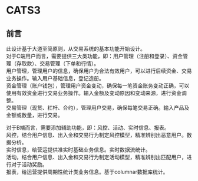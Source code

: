 # CATS3

## 前言
此设计基于大道至简原则，从交易系统的基本功能开始设计。  
对于C端用户而言，需要提供三大类功能，即：用户管理（注册和登录）、资金管理（存取款）、交易管理（下单和行情）。  
用户管理，管理用户的信息，确保用户为合法有效用户，可以进行后续资金、交易业务操作。输入用户基础信息，登记造册。   
资金管理（账户钱包），管理用户资金变动，确保每一笔资金账务变动正确，可以使用有效资金进行交易业务操作。输入金额及变动原因和变动来源，进行资金调整。  
交易管理（现货、杠杆、合约），管理用户交易，确保每笔交易正确。输入产品及金额或数量，进行交易。  

对于B端而言，需要添加辅助功能，即：风控、活动、实时信息、报表。  
风控，结合用户信息、出入金和交易行为制定风控模型，精准辨别出恶意用户。数据分析。      
实时信息，给营运提供准实时基础业务信息。实时数据流统计。    
活动，结合用户信息、出入金和交易行为制定活动模型，精准辨别出匹配用户，进行对于活动奖励。  
报表，给运营提供周期性统计类业务信息。基于columnar数据库统计。  


